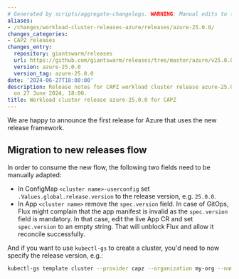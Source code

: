 ```yaml
---
# Generated by scripts/aggregate-changelogs. WARNING: Manual edits to this files will be overwritten.
aliases:
- /changes/workload-cluster-releases-azure/releases/azure-25.0.0/
changes_categories:
- CAPZ releases
changes_entry:
  repository: giantswarm/releases
  url: https://github.com/giantswarm/releases/tree/master/azure/v25.0.0
  version: azure-25.0.0
  version_tag: azure-25.0.0
date: '2024-06-27T18:00:00'
description: Release notes for CAPZ workload cluster release azure-25.0.0, published
  on 27 June 2024, 18:00.
title: Workload cluster release azure-25.0.0 for CAPZ
---
```


We are happy to announce the first release for Azure that uses the new release framework.

## Migration to new releases flow

In order to consume the new flow, the following two fields need to be manually adapted:

* In ConfigMap `<cluster name>-userconfig` set `.Values.global.release.version` to the release version, e.g. `25.0.0`.
* In App `<cluster name>` remove the `spec.version` field. In case of GitOps, Flux might complain that the app manifest is invalid as the `spec.version` field is mandatory. In that case, edit the live App CR and set `spec.version` to an empty string. That will unblock Flux and allow it reconcile successfully.

And if you want to use `kubectl-gs` to create a cluster, you'd need to now specify the release version, e.g.:

```bash
kubectl-gs template cluster --provider capz --organization my-org --name cluster_name --region westeurope --azure-subscription-id AZURE_ID --release 25.0.0
```
